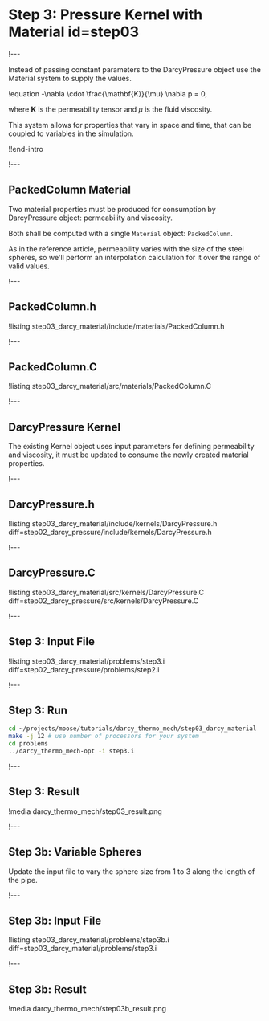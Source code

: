 # Step 3: Pressure Kernel with Material id=step03

!---

Instead of passing constant parameters to the DarcyPressure object use the Material system to supply
the values.

!equation
-\nabla \cdot \frac{\mathbf{K}}{\mu} \nabla p = 0,

where $\textbf{K}$ is the permeability tensor and $\mu$ is the fluid viscosity.

This system allows for properties that vary in space and time, that can be coupled to variables
in the simulation.

!!end-intro

!---

## PackedColumn Material

Two material properties must be produced for consumption by DarcyPressure object: permeability and
viscosity.

Both shall be computed with a single `Material` object: `PackedColumn`.

As in the reference article, permeability varies with the size of the steel spheres, so we'll
perform an interpolation calculation for it over the range of valid values.

!---

## PackedColumn.h

!listing step03_darcy_material/include/materials/PackedColumn.h

!---

## PackedColumn.C

!listing step03_darcy_material/src/materials/PackedColumn.C

!---

## DarcyPressure Kernel

The existing Kernel object uses input parameters for defining permeability and viscosity,
it must be updated to consume the newly created material properties.

!---

## DarcyPressure.h

!listing step03_darcy_material/include/kernels/DarcyPressure.h diff=step02_darcy_pressure/include/kernels/DarcyPressure.h

!---

## DarcyPressure.C

!listing step03_darcy_material/src/kernels/DarcyPressure.C diff=step02_darcy_pressure/src/kernels/DarcyPressure.C

!---

## Step 3: Input File

!listing step03_darcy_material/problems/step3.i diff=step02_darcy_pressure/problems/step2.i

!---

## Step 3: Run

```bash
cd ~/projects/moose/tutorials/darcy_thermo_mech/step03_darcy_material
make -j 12 # use number of processors for your system
cd problems
../darcy_thermo_mech-opt -i step3.i
```

!---

## Step 3: Result

!media darcy_thermo_mech/step03_result.png

!---

## Step 3b: Variable Spheres

Update the input file to vary the sphere size from 1 to 3 along the length of the pipe.

!---

## Step 3b: Input File

!listing step03_darcy_material/problems/step3b.i diff=step03_darcy_material/problems/step3.i

!---

## Step 3b: Result

!media darcy_thermo_mech/step03b_result.png
